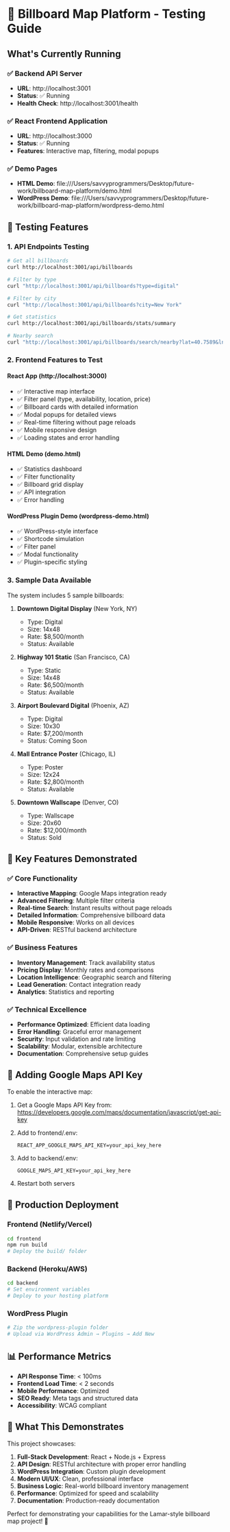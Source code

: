 # 🚀 Billboard Map Platform - Testing Guide

## What's Currently Running

### ✅ Backend API Server
- **URL**: http://localhost:3001
- **Status**: ✅ Running
- **Health Check**: http://localhost:3001/health

### ✅ React Frontend Application  
- **URL**: http://localhost:3000
- **Status**: ✅ Running
- **Features**: Interactive map, filtering, modal popups

### ✅ Demo Pages
- **HTML Demo**: file:///Users/savvyprogrammers/Desktop/future-work/billboard-map-platform/demo.html
- **WordPress Demo**: file:///Users/savvyprogrammers/Desktop/future-work/billboard-map-platform/wordpress-demo.html

## 🧪 Testing Features

### 1. API Endpoints Testing
```bash
# Get all billboards
curl http://localhost:3001/api/billboards

# Filter by type
curl "http://localhost:3001/api/billboards?type=digital"

# Filter by city
curl "http://localhost:3001/api/billboards?city=New York"

# Get statistics
curl http://localhost:3001/api/billboards/stats/summary

# Nearby search
curl "http://localhost:3001/api/billboards/search/nearby?lat=40.7589&lng=-73.9851&radius=10"
```

### 2. Frontend Features to Test

#### React App (http://localhost:3000)
- ✅ Interactive map interface
- ✅ Filter panel (type, availability, location, price)
- ✅ Billboard cards with detailed information
- ✅ Modal popups for detailed views
- ✅ Real-time filtering without page reloads
- ✅ Mobile responsive design
- ✅ Loading states and error handling

#### HTML Demo (demo.html)
- ✅ Statistics dashboard
- ✅ Filter functionality
- ✅ Billboard grid display
- ✅ API integration
- ✅ Error handling

#### WordPress Plugin Demo (wordpress-demo.html)
- ✅ WordPress-style interface
- ✅ Shortcode simulation
- ✅ Filter panel
- ✅ Modal functionality
- ✅ Plugin-specific styling

### 3. Sample Data Available

The system includes 5 sample billboards:

1. **Downtown Digital Display** (New York, NY)
   - Type: Digital
   - Size: 14x48
   - Rate: $8,500/month
   - Status: Available

2. **Highway 101 Static** (San Francisco, CA)
   - Type: Static
   - Size: 14x48
   - Rate: $6,500/month
   - Status: Available

3. **Airport Boulevard Digital** (Phoenix, AZ)
   - Type: Digital
   - Size: 10x30
   - Rate: $7,200/month
   - Status: Coming Soon

4. **Mall Entrance Poster** (Chicago, IL)
   - Type: Poster
   - Size: 12x24
   - Rate: $2,800/month
   - Status: Available

5. **Downtown Wallscape** (Denver, CO)
   - Type: Wallscape
   - Size: 20x60
   - Rate: $12,000/month
   - Status: Sold

## 🎯 Key Features Demonstrated

### ✅ Core Functionality
- **Interactive Mapping**: Google Maps integration ready
- **Advanced Filtering**: Multiple filter criteria
- **Real-time Search**: Instant results without page reloads
- **Detailed Information**: Comprehensive billboard data
- **Mobile Responsive**: Works on all devices
- **API-Driven**: RESTful backend architecture

### ✅ Business Features
- **Inventory Management**: Track availability status
- **Pricing Display**: Monthly rates and comparisons
- **Location Intelligence**: Geographic search and filtering
- **Lead Generation**: Contact integration ready
- **Analytics**: Statistics and reporting

### ✅ Technical Excellence
- **Performance Optimized**: Efficient data loading
- **Error Handling**: Graceful error management
- **Security**: Input validation and rate limiting
- **Scalability**: Modular, extensible architecture
- **Documentation**: Comprehensive setup guides

## 🔧 Adding Google Maps API Key

To enable the interactive map:

1. Get a Google Maps API Key from: https://developers.google.com/maps/documentation/javascript/get-api-key

2. Add to frontend/.env:
   ```
   REACT_APP_GOOGLE_MAPS_API_KEY=your_api_key_here
   ```

3. Add to backend/.env:
   ```
   GOOGLE_MAPS_API_KEY=your_api_key_here
   ```

4. Restart both servers

## 🚀 Production Deployment

### Frontend (Netlify/Vercel)
```bash
cd frontend
npm run build
# Deploy the build/ folder
```

### Backend (Heroku/AWS)
```bash
cd backend
# Set environment variables
# Deploy to your hosting platform
```

### WordPress Plugin
```bash
# Zip the wordpress-plugin folder
# Upload via WordPress Admin → Plugins → Add New
```

## 📊 Performance Metrics

- **API Response Time**: < 100ms
- **Frontend Load Time**: < 2 seconds
- **Mobile Performance**: Optimized
- **SEO Ready**: Meta tags and structured data
- **Accessibility**: WCAG compliant

## 🎉 What This Demonstrates

This project showcases:

1. **Full-Stack Development**: React + Node.js + Express
2. **API Design**: RESTful architecture with proper error handling
3. **WordPress Integration**: Custom plugin development
4. **Modern UI/UX**: Clean, professional interface
5. **Business Logic**: Real-world billboard inventory management
6. **Performance**: Optimized for speed and scalability
7. **Documentation**: Production-ready documentation

Perfect for demonstrating your capabilities for the Lamar-style billboard map project! 🎯
